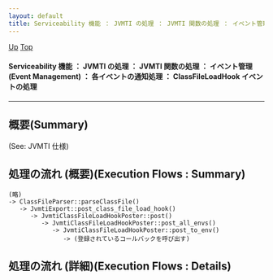 ```yaml
---
layout: default
title: Serviceability 機能 ： JVMTI の処理 ： JVMTI 関数の処理 ： イベント管理 (Event Management) ： 各イベントの通知処理 ： ClassFileLoadHook イベントの処理  
---
```

[Up](no29359PS.html) [Top](../index.html)

#### Serviceability 機能 ： JVMTI の処理 ： JVMTI 関数の処理 ： イベント管理 (Event Management) ： 各イベントの通知処理 ： ClassFileLoadHook イベントの処理  

--- 
## 概要(Summary)
(See: JVMTI 仕様)

## 処理の流れ (概要)(Execution Flows : Summary)
```
(略)
-> ClassFileParser::parseClassFile()
   -> JvmtiExport::post_class_file_load_hook()
      -> JvmtiClassFileLoadHookPoster::post()
         -> JvmtiClassFileLoadHookPoster::post_all_envs()
            -> JvmtiClassFileLoadHookPoster::post_to_env()
               -> (登録されているコールバックを呼び出す)
```

## 処理の流れ (詳細)(Execution Flows : Details)







